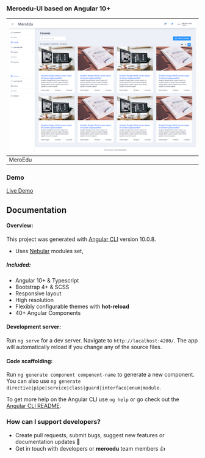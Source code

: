 
###  Meroedu-UI based on Angular 10+

| <a target="_blank" href="https://tender-perlman-341aa0.netlify.app">![MeroEdu-UI](./src/assets/meroeduUI.png)</a> |
| --- |
|  MeroEdu |

### Demo

<a target="_blank" href="https://tender-perlman-341aa0.netlify.app">Live Demo</a>

## Documentation
#### Overview:  
This project was generated with [Angular CLI](https://github.com/angular/angular-cli) version 10.0.8.
- Uses [Nebular](https://akveo.github.io/nebular/docs) modules set,

##### Included:

- Angular 10+ & Typescript
- Bootstrap 4+ & SCSS
- Responsive layout
- High resolution
- Flexibly configurable themes with **hot-reload**
- 40+ Angular Components

####  Development server:  
Run `ng serve` for a dev server. Navigate to `http://localhost:4200/`. The app will automatically reload if you change any of the source files.

#### Code scaffolding:  
Run `ng generate component component-name` to generate a new component. You can also use `ng generate directive|pipe|service|class|guard|interface|enum|module`.  

To get more help on the Angular CLI use `ng help` or go check out the [Angular CLI README](https://github.com/angular/angular-cli/blob/master/README.md).


### How can I support developers?
- Create pull requests, submit bugs, suggest new features or documentation updates :wrench:
- Get in touch with developers or **meroedu** team members :thumbsup:
  
  
